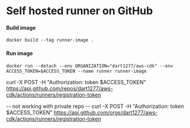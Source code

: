 # Self hosted runner on GitHub

#### Build image
`docker build --tag runner-image .`

#### Run image
`docker run
  --detach
  --env ORGANIZATION="dart1277/aws-cdk"
  --env ACCESS_TOKEN=$ACCESS_TOKEN
  --name runner
  runner-image`

curl -X POST -H "Authorization: token $ACCESS_TOKEN" https://api.github.com/repos/dart1277/aws-cdk/actions/runners/registration-token

-- not working with private repo -- curl -X POST -H "Authorization: token $ACCESS_TOKEN" https://api.github.com/orgs/dart1277/aws-cdk/actions/runners/registration-token
